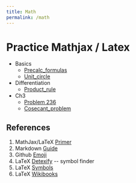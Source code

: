 ```yaml
---
title: Math
permalink: /math
---
```


# Practice Mathjax / Latex

- Basics
    - [Precalc_formulas](basics/precalc_formulas)
    - [Unit_circle](basics/unit_circle)
- Differentiation
    - [Product_rule](differentiation/product_rule)
- Ch3
    - [Problem 236](ch3/problem_236)
    - [Cosecant_problem](ch3/cosecant_problem)


## References
1. MathJax/LaTeX [Primer](https://math.meta.stackexchange.com/questions/5020/mathjax-basic-tutorial-and-quick-reference)
2. Markdown [Guide](https://www.markdownguide.org/basic-syntax/)
3. Github [Emoji](https://gist.github.com/rxaviers/7360908)
4. LaTeX [Detexify](https://detexify.kirelabs.org/classify.html) -- symbol finder
5. LaTeX [Symbols](https://mirrors.mit.edu/CTAN/info/symbols/comprehensive/symbols-a4.pdf)
6. LaTeX [Wikibooks](https://en.wikibooks.org/wiki/LaTeX/Basics)
